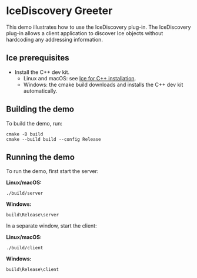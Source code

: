 # IceDiscovery Greeter

This demo illustrates how to use the IceDiscovery plug-in. The IceDiscovery plug-in allows a client application
to discover Ice objects without hardcoding any addressing information.

## Ice prerequisites

- Install the C++ dev kit.
  - Linux and macOS: see [Ice for C++ installation].
  - Windows: the cmake build downloads and installs the C++ dev kit automatically.

## Building the demo

To build the demo, run:

```shell
cmake -B build
cmake --build build --config Release
```

## Running the demo

To run the demo, first start the server:

**Linux/macOS:**

```shell
./build/server
```

**Windows:**

```shell
build\Release\server
```

In a separate window, start the client:

**Linux/macOS:**

```shell
./build/client
```

**Windows:**

```shell
build\Release\client
```

[Ice for C++ installation]: https://github.com/zeroc-ice/ice/blob/main/NIGHTLY.md#ice-for-c
